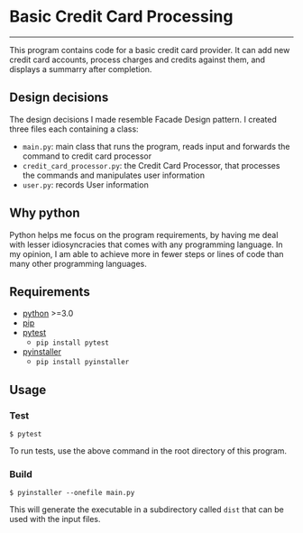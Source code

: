 # Basic Credit Card Processing

---

This program contains code for a basic credit card provider. It can add new credit card accounts, process charges and credits against them, and displays a summarry after completion.


## Design decisions

The design decisions I made resemble Facade Design pattern. I created three files each containing a class: 
- `main.py`: main class that runs the program, reads input and forwards the command to credit card processor 
- `credit_card_processor.py`: the Credit Card Processor, that processes the commands and manipulates user information 
- `user.py`: records User information 

## Why python

Python helps me focus on the program requirements, by having me deal with lesser idiosyncracies that comes with any programming language. In my opinion, I am able to achieve more in fewer steps or lines of code than many other programming languages.

## Requirements

- [python](https://www.python.org/) >=3.0
- [pip](https://pip.pypa.io/en/stable/)
- [pytest](https://docs.pytest.org/en/stable/)
  - `pip install pytest`
- [pyinstaller](https://www.pyinstaller.org/)
  - `pip install pyinstaller`
  
## Usage

### Test
```
$ pytest
```
To run tests, use the above command in the root directory of this program.

### Build
```
$ pyinstaller --onefile main.py
```
This will generate the executable in a subdirectory called `dist` that can be used with the input files.

